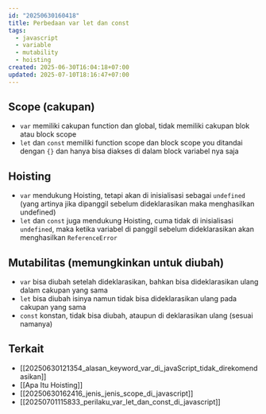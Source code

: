 ```yaml
---
id: "20250630160418"
title: Perbedaan var let dan const
tags:
  - javascript
  - variable
  - mutability
  - hoisting
created: 2025-06-30T16:04:18+07:00
updated: 2025-07-10T18:16:47+07:00
---
```


## Scope (cakupan)

- `var` memiliki cakupan function dan global, tidak memiliki cakupan blok atau block scope
- `let` dan `const` memiliki function scope dan block scope you ditandai dengan `{}` dan hanya bisa diakses di dalam block variabel nya saja

## Hoisting

- `var` mendukung Hoisting, tetapi akan di inisialisasi sebagai `undefined` (yang artinya jika dipanggil sebelum dideklarasikan maka menghasilkan undefined)
- `let` dan `const` juga mendukung Hoisting, cuma tidak di inisialisasi `undefined`, maka ketika variabel di panggil sebelum dideklarasikan akan menghasilkan `ReferenceError`

## Mutabilitas (memungkinkan untuk diubah)

- `var` bisa diubah setelah dideklarasikan, bahkan bisa dideklarasikan ulang dalam cakupan yang sama
- `let` bisa diubah isinya namun tidak bisa dideklarasikan ulang pada cakupan yang sama
- `const` konstan, tidak bisa diubah, ataupun di deklarasikan ulang (sesuai namanya)

## Terkait

- [[20250630121354_alasan_keyword_var_di_javaScript_tidak_direkomendasikan]]
- [[Apa Itu Hoisting]]
- [[20250630162416_jenis_jenis_scope_di_javascript]]
- [[20250701115833_perilaku_var_let_dan_const_di_javascript]]

